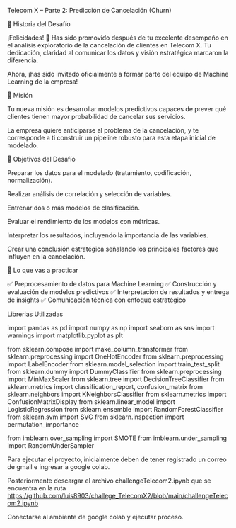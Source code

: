 Telecom X – Parte 2: Predicción de Cancelación (Churn)

📣 Historia del Desafío

¡Felicidades! 🎉 Has sido promovido después de tu excelente desempeño en el análisis exploratorio de la cancelación de clientes en Telecom X. Tu dedicación, claridad al comunicar los datos y visión estratégica marcaron la diferencia.

Ahora, ¡has sido invitado oficialmente a formar parte del equipo de Machine Learning de la empresa!

🎯 Misión

Tu nueva misión es desarrollar modelos predictivos capaces de prever qué clientes tienen mayor probabilidad de cancelar sus servicios.

La empresa quiere anticiparse al problema de la cancelación, y te corresponde a ti construir un pipeline robusto para esta etapa inicial de modelado.

🧠 Objetivos del Desafío

Preparar los datos para el modelado (tratamiento, codificación, normalización).

Realizar análisis de correlación y selección de variables.

Entrenar dos o más modelos de clasificación.

Evaluar el rendimiento de los modelos con métricas.

Interpretar los resultados, incluyendo la importancia de las variables.

Crear una conclusión estratégica señalando los principales factores que influyen en la cancelación.

🧰 Lo que vas a practicar

✅ Preprocesamiento de datos para Machine Learning
✅ Construcción y evaluación de modelos predictivos
✅ Interpretación de resultados y entrega de insights
✅ Comunicación técnica con enfoque estratégico

Librerias Utilizadas

import pandas as pd
import numpy as np
import seaborn as sns
import warnings
import matplotlib.pyplot as plt

from sklearn.compose import make_column_transformer
from sklearn.preprocessing import OneHotEncoder
from sklearn.preprocessing import LabelEncoder
from sklearn.model_selection import train_test_split
from sklearn.dummy import DummyClassifier
from sklearn.preprocessing import MinMaxScaler
from sklearn.tree import DecisionTreeClassifier
from sklearn.metrics import classification_report, confusion_matrix
from sklearn.neighbors import KNeighborsClassifier
from sklearn.metrics import ConfusionMatrixDisplay
from sklearn.linear_model import LogisticRegression
from sklearn.ensemble import RandomForestClassifier
from sklearn.svm import SVC
from sklearn.inspection import permutation_importance


from imblearn.over_sampling import SMOTE
from imblearn.under_sampling import RandomUnderSampler

Para ejecutar el proyecto, inicialmente deben de tener registrado un correo de gmail e ingresar a google colab.

Posteriormente descargar el archivo challengeTelecom2.ipynb que se encuentra en la ruta https://github.com/luis8903/challege_TelecomX2/blob/main/challengeTelecom2.ipynb

Conectarse al ambiente de google colab y ejecutar proceso.



